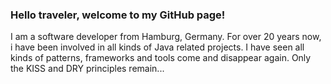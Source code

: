 ### Hello traveler, welcome to my GitHub page!

I am a software developer from Hamburg, Germany. For over 20 years now, i have been involved in all kinds of Java related projects. I have seen all kinds of patterns, frameworks and tools come and disappear again. Only the KISS and DRY principles remain...
